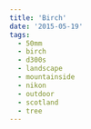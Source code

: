 ```yaml
---
title: 'Birch'
date: '2015-05-19'
tags:
  - 50mm
  - birch
  - d300s
  - landscape
  - mountainside
  - nikon
  - outdoor
  - scotland
  - tree
---
```

